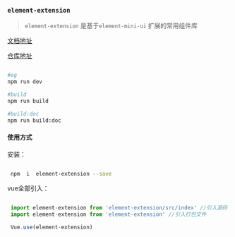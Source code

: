 <!--
 * @Description: 未描述
 * @Author: danielmlc
 * @Date: 2019-08-22 11:35:08
 * @LastEditTime: 2020-02-17 15:24:00
 -->

### `element-extension`  

> `element-extension` 是基于`element-mini-ui` 扩展的常用组件库




[文档地址](https://ylsoftworkgroup.github.io/element-extension/#/base)



[仓库地址](https://github.com/YLSoftWorkGroup/element-extension)

```bash

#eg
npm run dev

#build
npm run build

#build:doc
npm run build:doc

```


#### 使用方式

安装：

```bash

 npm  i  element-extension --save

```


vue全部引入：

```js

 import element-extension from 'element-extension/src/index' //引入源码
 import element-extension from 'element-extension' //引入打包文件
 
 Vue.use(element-extension)

```


